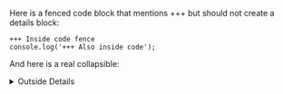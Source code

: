 Here is a fenced code block that mentions +++ but should not create a details block:

```
+++ Inside code fence
console.log('+++ Also inside code');
```

And here is a real collapsible:

<details>
<summary>Outside Details</summary>

This is the collapsible body.
</details>
